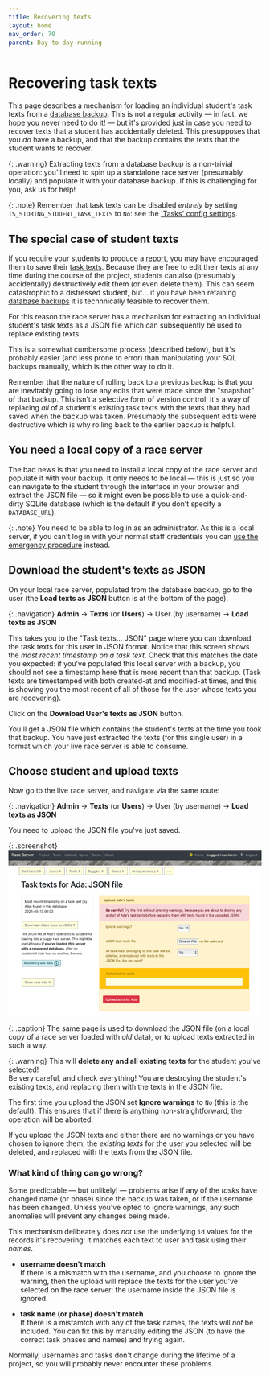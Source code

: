 ```yaml
---
title: Recovering texts
layout: home
nav_order: 70
parent: Day-to-day running
---
```


# Recovering task texts

This page describes a mechanism for loading an individual student's task texts
from a [database backup](database-backup). This is not a regular activity — in
fact, we hope you never need to do it! — but it's provided just in case you
need to recover texts that a student has accidentally deleted. This presupposes
that you _do_ have a backup, and that the backup contains the texts that the
student wants to recover.

{: .warning}
Extracting texts from a database backup is a non-trivial operation: you'll need
to spin up a standalone race server (presumably locally) and populate it with
your database backup. If this is challenging for you, ask us for help!

{: .note}
Remember that task texts can be disabled _entirely_ by setting
`IS_STORING_STUDENT_TASK_TEXTS` to `No`: see the
['Tasks' config settings](customising/tasks).

## The special case of student texts

If you require your students to produce a [report](../teaching/the-report), you
may have encouraged them to save their [task texts](../glossary#task-text).
Because they are free to edit their texts at any time during the course of the
project, students can also (presumably accidentally) destructively edit them
(or even delete them). This can seem catastrophic to a distressed student,
but... if you have been retaining [database backups](database-backup) it is
technnically feasible to recover them.

For this reason the race server has a mechanism for extracting an individual
student's task texts as a JSON file which can subsequently be used to replace
existing texts.

This is a somewhat cumbersome process (described below), but it's probably
easier (and less prone to error) than manipulating your SQL backups manually,
which is the other way to do it.

Remember that the nature of rolling back to a previous backup is that you are
inevitably going to lose any edits that were made since the "snapshot" of that
backup. This isn't a selective form of version control: it's a way of replacing
_all_ of a student's existing task texts with the texts that they had saved
when the backup was taken. Presumably the subsequent edits were destructive
which is why rolling back to the earlier backup is helpful.

## You need a local copy of a race server

The bad news is that you need to install a local copy of the race server and
populate it with your backup. It only needs to be local — this is just so you
can navigate to the student through the interface in your browser and extract
the JSON file — so it might even be possible to use a quick-and-dirty SQLite
database (which is the default if you don't specify a `DATABASE_URL`).

{: .note}
You need to be able to log in as an administrator. As this is a local server,
if you can't log in with your normal staff credentials you can
[use the emergency procedure](../faq#ive-accidentally-demoteddeactivated-the-only-admin-account)
instead.

## Download the student's texts as JSON

On your local race server, populated from the database backup, go to the user
(the **Load texts as JSON** button is at the bottom of the page).

{: .navigation}
**Admin** → **Texts** (or **Users**) → User (by username) → **Load texts as JSON**

This takes you to the "Task texts... JSON" page where you can download the task
texts for this user in JSON format. Notice that this screen shows the _most
recent timestamp on a task text_. Check that this matches the date you expected:
if you've populated this local server with a backup, you should not see a
timestamp here that is more recent than that backup. (Task texts are timestamped
with both created-at and modified-at times, and this is showing you the most
recent of all of those for the user whose texts you are recovering).

Click on the **Download User's texts as JSON** button.

You'll get a JSON file which contains the student's texts at the time you took
that backup. You have just extracted the texts (for this single user) in a
format which your live race server is able to consume.

## Choose student and upload texts

Now go to the live race server, and navigate via the same route:

{: .navigation}
**Admin** → **Texts** (or **Users**) → User (by username) → **Load texts as JSON**

You need to upload the JSON file you've just saved.

{: .screenshot}
![Screenshot of text recovery](/docs/img/screenshots/student-text-recovery.png)

{: .caption}
The same page is used to download the JSON file (on a local copy of a race
server loaded with _old_ data), or to upload texts extracted in such a way.

{: .warning}
This will **delete any and all existing texts** for the student you've selected!  
Be very careful, and check everything! You are destroying the student's existing
texts, and replacing them with the texts in the JSON file.

The first time you upload the JSON set **Ignore warnings** to `No` (this is
the default). This ensures that if there is anything non-straightforward, the
operation will be aborted.

If you upload the JSON texts and either there are no warnings or you have chosen
to ignore them, the _existing texts_ for the user you selected will be deleted,
and replaced with the texts from the JSON file.

### What kind of thing can go wrong?

Some predictable — but unlikely! — problems arise if any of the _tasks_ have
changed name (or phase) since the backup was taken, or if the username has been
changed. Unless you've opted to ignore warnings, any such anomalies will
prevent any changes being made.

This mechanism delibeately does _not_ use the underlying `id` values for the
records it's recovering: it matches each text to user and task using their
_names_.

* **username doesn't match**  
  If there is a mismatch with the username, and you choose to ignore the
  warning, then the upload will replace the texts for the user you've selected
  on the race server: the username inside the JSON file is ignored.

* **task name (or phase) doesn't match**  
  If there is a mistamtch with any of the task names, the texts will *not* be
  included. You can fix this by manually editing the JSON (to have the correct
  task phases and names) and trying again.

Normally, usernames and tasks don't change during the lifetime of a project,
so you will probably never encounter these problems.

